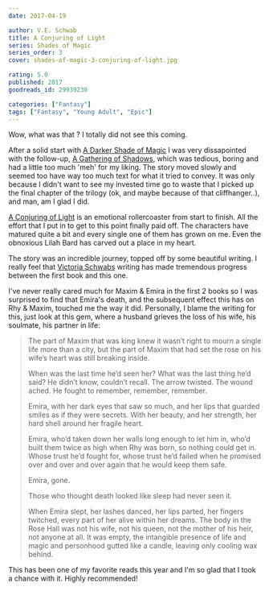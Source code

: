 ```yaml
---
date: 2017-04-19

author: V.E. Schwab
title: A Conjuring of Light
series: Shades of Magic
series_order: 3
cover: shades-of-magic-3-conjuring-of-light.jpg

rating: 5.0
published: 2017
goodreads_id: 29939230

categories: ["Fantasy"]
tags: ["Fantasy", "Young Adult", "Epic"]
---
```


Wow, what was that ? I totally did not see this coming.

<!--more-->

After a solid start with [A Darker Shade of Magic](2017-03-21-V.E.-Schwab---A-Darker-Shade-of-Magic.md) I was very dissapointed with the follow-up, [A Gathering of Shadows](2017-04-07-V.E.-Schwab---A-Gathering-of-Shadows.md), which was tedious, boring and had a little too much 'meh' for my liking. The story moved slowly and seemed too have way too much text for what it tried to convey. It was only because I didn't want to see my invested time go to waste that I picked up the final chapter of the trilogy (ok, and maybe because of that cliffhanger..), and man, am I glad I did.

[A Conjuring of Light]() is an emotional rollercoaster from start to finish. All the effort that I put in to get to this point finally paid off. The characters have matured quite a bit and every single one of them has grown on me. Even the obnoxious Lilah Bard has carved out a place in my heart.

The story was an incredible journey, topped off by some beautiful writing. I really feel that [Victoria Schwabs](../_authors/v.e.-schwab.md) writing has made tremendous progress between the first book and this one.

<spoiler>I've never really cared much for Maxim & Emira in the first 2 books so I was surprised to find that Emira's death, and the subsequent effect this has on Rhy & Maxim, touched me the way it did. Personally, I blame the writing for this, just look at this gem, where a husband grieves the loss of his wife, his soulmate, his partner in life:</spoiler>

> <spoiler>The part of Maxim that was king knew it wasn’t right to mourn a single life more than a city, but the part of Maxim that had set the rose on his wife’s heart was still breaking inside.
> 
> When was the last time he’d seen her? What was the last thing he’d said? He didn’t know, couldn’t recall. The arrow twisted. The wound ached. He fought to remember, remember, remember.
> 
> Emira, with her dark eyes that saw so much, and her lips that guarded smiles as if they were secrets. With her beauty, and her strength, her hard shell around her fragile heart.
> 
> Emira, who’d taken down her walls long enough to let him in, who’d built them twice as high when Rhy was born, so nothing could get in. Whose trust he’d fought for, whose trust he’d failed when he promised over and over and over again that he would keep them safe.
> 
> Emira, gone.
> 
> Those who thought death looked like sleep had never seen it.
> 
> When Emira slept, her lashes danced, her lips parted, her fingers twitched, every part of her alive within her dreams. The body in the Rose Hall was not his wife, not his queen, not the mother of his heir, not anyone at all. It was empty, the intangible presence of life and magic and personhood gutted like a candle, leaving only cooling wax behind.</spoiler>

This has been one of my favorite reads this year and I'm so glad that I took a chance with it. Highly recommended!
